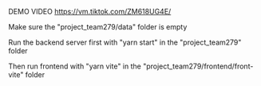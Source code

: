 DEMO VIDEO https://vm.tiktok.com/ZM618UG4E/

Make sure the "project_team279/data" folder is empty

Run the backend server first with "yarn start" in the "project_team279" folder

Then run frontend with "yarn vite" in the "project_team279/frontend/front-vite" folder
```
